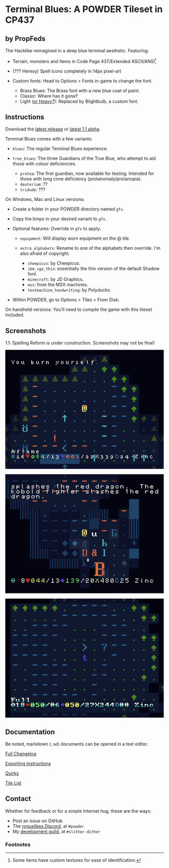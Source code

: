 # Terminal Blues: A POWDER Tileset in CP437

## by PropFeds

The Hacklike reimagined in a deep blue terminal aesthetic. Featuring:

- Terrain, monsters and items in Code Page 437/Extended ASCII/ANSI[^1]
- (??? Heresy) Spell icons completely in 14px pixel-art
- Custom fonts: Head to Options > Fonts in-game to change the font.

  - Brass Blues: The Brass font with a new blue coat of paint.
  - Classic: Where has it gone?
  - Light ([or Heavy?](docs/quirks.md#my-heavy-and-light-fonts-are-swapped)):
  Replaced by Blightbulb, a custom font.

## Instructions

Download the [latest release](https://github.com/PropFeds/terminal-blues/releases/latest) or [latest 1.1 alpha](https://github.com/PropFeds/terminal-blues/releases/tag/1.1.0-alpha.1).

Terminal Blues comes with a few variants:

- `blues`: The regular Terminal Blues experience.
- `true_blues`: The three Guardians of the True Blue,
who attempt to aid those with colour deficiencies.

  - `protea`: The first guardian, now available for testing.
  Intended for those with long cone deficiency (protanomaly/protanopia).
  - `deuterium`: ??
  - `tridude`: ???

On Windows, Mac and Linux versions:

- Create a folder in your POWDER directory named `gfx`.
- Copy the bmps in your desired variant to `gfx`.
- Optional features: Override in `gfx` to apply.

  - `equipment`: Will display worn equipment on the @ tile.
  - `extra_alphabets`: Rename to one of the alphabets then override.
  I'm also afraid of copyright.

    - `cheepicus`: by Cheepicus.
    - `ibm_cga_thin`: essentially the thin version of the default Shadow font.
    - `minecraft`: by JD Graphics.
    - `msx`: from the MSX machines.
    - `textmachine_handwriting`: by Polyducks.
- Within POWDER, go to Options > Tiles > From Disk.

On handheld versions: You'll need to compile the game with this tileset included.

## Screenshots

1.1: Spelling Reform is under construction. Screenshots may not be final!

![Screenshot 0](extras/presskit/screenshot-0.png "Under Siege")

![Screenshot 1](extras/presskit/screenshot-1.png "The Big B")

![Screenshot 2](extras/presskit/screenshot-2.png "Space Odyssey")

## Documentation

Be noted, markdown (`.md`) documents can be opened in a text editor.

[Full Changelog](docs/changelog.md)

[Exporting Instructions](docs/exporting.md)

[Quirks](docs/quirks.md)

[Tile List](docs/tilelist.md)

## Contact

Whether for feedback or for a simple Internet hug, these are the ways:

- Post an issue on GitHub
- The [roguelikes Discord](https://discord.gg/tJt4kMM), at `#powder`
- My [development guild](https://discord.gg/AxMZJyg), at `#slither-dither`

### Footnotes

[^1]: Some items have custom textures for ease of identification.
